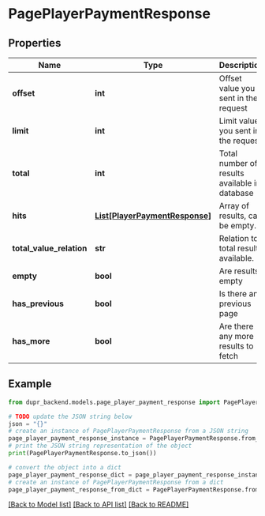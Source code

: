 # PagePlayerPaymentResponse


## Properties

Name | Type | Description | Notes
------------ | ------------- | ------------- | -------------
**offset** | **int** | Offset value you sent in the request | 
**limit** | **int** | Limit value you sent in the request | 
**total** | **int** | Total number of results available in database | 
**hits** | [**List[PlayerPaymentResponse]**](PlayerPaymentResponse.md) | Array of results, can be empty. | [optional] 
**total_value_relation** | **str** | Relation to total results available. | 
**empty** | **bool** | Are results empty | 
**has_previous** | **bool** | Is there any previous page | 
**has_more** | **bool** | Are there any more results to fetch | 

## Example

```python
from dupr_backend.models.page_player_payment_response import PagePlayerPaymentResponse

# TODO update the JSON string below
json = "{}"
# create an instance of PagePlayerPaymentResponse from a JSON string
page_player_payment_response_instance = PagePlayerPaymentResponse.from_json(json)
# print the JSON string representation of the object
print(PagePlayerPaymentResponse.to_json())

# convert the object into a dict
page_player_payment_response_dict = page_player_payment_response_instance.to_dict()
# create an instance of PagePlayerPaymentResponse from a dict
page_player_payment_response_from_dict = PagePlayerPaymentResponse.from_dict(page_player_payment_response_dict)
```
[[Back to Model list]](../README.md#documentation-for-models) [[Back to API list]](../README.md#documentation-for-api-endpoints) [[Back to README]](../README.md)


